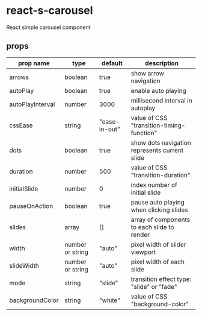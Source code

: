 # react-s-carousel

React simple carousel component

## props

prop name | type | default | description
----------|------|---------|-------------
arrows    | boolean | true | show arrow navigation
autoPlay  | boolean | true | enable auto playing
autoPlayInterval | number | 3000 | millisecond interval in autoplay
cssEase   | string  | "ease-in-out" | value of CSS "transition-timing-function"
dots      | boolean | true | show dots navigation represents current slide
duration  | number  | 500  | value of CSS "transition-duration"
initialSlide | number | 0  | index number of initial slide
pauseOnAction | boolean | true | pause auto playing when clicking slides
slides        | array   | []   | array of components to each slide to render
width         | number or string | "auto" | pixel width of slider viewport
slideWidth    | number or string | "auto" | pixel width of each slide
mode          | string | "slide" | transition effect type: "slide" or "fade"
backgroundColor | string | "white" | value of CSS "background-color"
